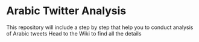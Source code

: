 # Arabic Twitter Analysis
This repository will include a step by step that help you to conduct analysis of Arabic tweets
Head to the Wiki to find all the details



